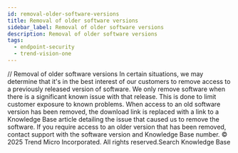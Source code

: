```yaml
---
id: removal-older-software-versions
title: Removal of older software versions
sidebar_label: Removal of older software versions
description: Removal of older software versions
tags:
  - endpoint-security
  - trend-vision-one
---
```


/*<![CDATA[*/ $('#title').html($('meta[name=map-description]').attr('content')); /*]]>*/ Removal of older software versions In certain situations, we may determine that it's in the best interest of our customers to remove access to a previously released version of software. We only remove software when there is a significant known issue with that release. This is done to limit customer exposure to known problems. When access to an old software version has been removed, the download link is replaced with a link to a Knowledge Base article detailing the issue that caused us to remove the software. If you require access to an older version that has been removed, contact support with the software version and Knowledge Base number. © 2025 Trend Micro Incorporated. All rights reserved.Search Knowledge Base